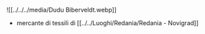 ![[../../../media/Dudu Biberveldt.webp]]
- mercante di tessili di [[../../Luoghi/Redania/Redania - Novigrad]] 
